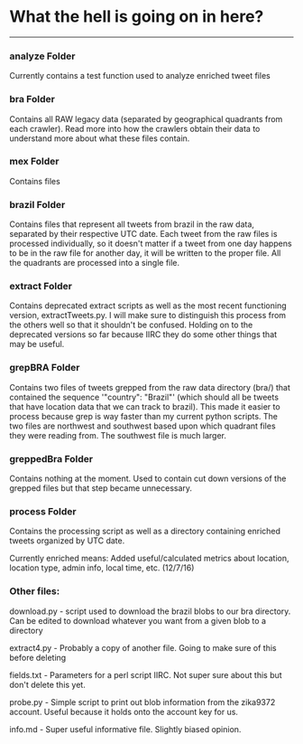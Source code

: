 # What the hell is going on in here?
___


### analyze Folder

Currently contains a test function used to analyze enriched tweet files



### bra Folder

Contains all RAW legacy data (separated by geographical quadrants from each crawler). Read more into how the crawlers obtain 
their data to understand more about what these files contain.


### mex Folder
Contains files


### brazil Folder

Contains files that represent all tweets from brazil in the raw data, separated by their respective UTC date. Each tweet from 
the raw files is processed individually, so it doesn't matter if a tweet from one day happens to be in the raw file for another 
day, it will be written to the proper file. All the quadrants are processed into a single file.

### extract Folder

Contains deprecated extract scripts as well as the most recent functioning version, extractTweets.py. I will make sure to 
distinguish this process from the others well so that it shouldn't be confused. Holding on to the deprecated versions so far 
because IIRC they do some other things that may be useful.

### grepBRA Folder

Contains two files of tweets grepped from the raw data directory (bra/) that contained the sequence '"country": "Brazil"' 
(which should all be tweets that have location data that we can track to brazil). This made it easier to process because grep 
is way faster than my current python scripts. The two files are northwest and southwest based upon which quadrant files they 
were reading from. The southwest file is much larger.

### greppedBra Folder

Contains nothing at the moment. Used to contain cut down versions of the grepped files but that step became unnecessary.

### process Folder

Contains the processing script as well as a directory containing enriched tweets organized by UTC date.

Currently enriched means: Added useful/calculated metrics about location, location type, admin info, local time, etc. (12/7/16)

### Other files:

download.py - script used to download the brazil blobs to our bra directory. Can be edited to download whatever you want from a 
given blob to a directory

extract4.py - Probably a copy of another file. Going to make sure of this before deleting

fields.txt - Parameters for a perl script IIRC. Not super sure about this but don't delete this yet.

probe.py - Simple script to print out blob information from the zika9372 account. Useful because it holds onto the account key 
for us. 

info.md - Super useful informative file. Slightly biased opinion.
